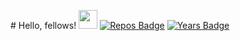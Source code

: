 \# Hello, fellows! <img src="https://raw.githubusercontent.com/MartinHeinz/MartinHeinz/master/wave.gif" width="30px">
[![Repos Badge](https://badges.pufler.dev/repos/pavel195)](https://badges.pavel195.dev)
[![Years Badge](https://badges.pufler.dev/years/pujux)](https://badges.pufler.dev)
